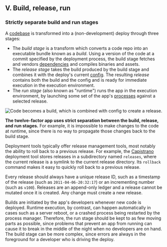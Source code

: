 ## V. Build, release, run
### Strictly separate build and run stages

A [codebase](./codebase) is transformed into a (non-development) deploy through three stages:

* The *build stage* is a transform which converts a code repo into an executable bundle known as a *build*.  Using a version of the code at a commit specified by the deployment process, the build stage fetches and vendors [dependencies](./dependencies) and compiles binaries and assets.
* The *release stage* takes the build produced by the build stage and combines it with the deploy's current [config](./config).  The resulting *release* contains both the build and the config and is ready for immediate execution in the execution environment.
* The *run stage* (also known as "runtime") runs the app in the execution environment, by launching some set of the app's [processes](./processes) against a selected release.

![Code becomes a build, which is combined with config to create a release.](release.png)

**The twelve-factor app uses strict separation between the build, release, and run stages.**  For example, it is impossible to make changes to the code at runtime, since there is no way to propagate those changes back to the build stage.

Deployment tools typically offer release management tools, most notably the ability to roll back to a previous release.  For example, the [Capistrano](https://github.com/capistrano/capistrano/wiki) deployment tool stores releases in a subdirectory named `releases`, where the current release is a symlink to the current release directory.  Its `rollback` command makes it easy to quickly roll back to a previous release.

Every release should always have a unique release ID, such as a timestamp of the release (such as `2011-04-06-20:32:17`) or an incrementing number (such as `v100`).  Releases are an append-only ledger and a release cannot be mutated once it is created.  Any change must create a new release.

Builds are initiated by the app's developers whenever new code is deployed.  Runtime execution, by contrast, can happen automatically in cases such as a server reboot, or a crashed process being restarted by the process manager.  Therefore, the run stage should be kept to as few moving parts as possible, since problems that prevent an app from running can cause it to break in the middle of the night when no developers are on hand.  The build stage can be more complex, since errors are always in the foreground for a developer who is driving the deploy.

